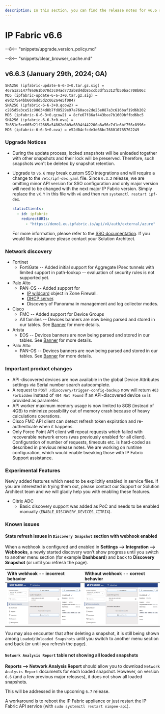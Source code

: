 ```yaml
---
description: In this section, you can find the release notes for v6.6 releases.
---
```


# IP Fabric v6.6

--8<-- "snippets/upgrade_version_policy.md"

--8<-- "snippets/clear_browser_cache.md"

## v6.6.3 (January 29th, 2024; GA)

```
SHA256 (ipfabric-update-6-6-3+0.tar.gz.sig) = 467a1a5147f9a061b070d3c04ad773ab8d4db85ccb3df55312fb50bac708b06c
MD5 (ipfabric-update-6-6-3+0.tar.gz.sig) = e9d275e4bb60dedd5d2c062a4e5f0847
SHA256 (ipfabric-6-6-3+0.qcow2) = c285d5e3ce51c90634d8b7fd8529e97a760ace2de25e087a3c616baf19d6b202
MD5 (ipfabric-6-6-3+0.qcow2) = 8cfe67f86af443bee7b1609bffbd6bc5
SHA256 (ipfabric-6-6-3+0.ova) = 7b351e5ce065d21f2665a54862d8b9a6894f442200a8a56c7d1c6bf756c8996c
MD5 (ipfabric-6-6-3+0.ova) = e52d04cfcde3d68bc768010785762249
```

### Upgrade Notices

- During the update process, locked snapshots will be unloaded together with
  other snapshots and their lock will be preserved. Therefore, such snapshots
  won't be deleted by snapshot retention.
- Upgrade to `v6.6` may break custom SSO integrations and will require a change
  to the `/etc/ipf-dex.yaml` file. Since `6.3.2` release, we are omitting minor
  API version for SSO configuration and only major version will need to be
  changed with the next major IP Fabric version. Simply replace the `vX.Y` in
  this file with `v6` and then run `systemctl restart ipf-dex`.

  ```yaml
  staticClients:
    - id: ipfabric
      redirectURIs:
        - "https://demo1.eu.ipfabric.io/api/vX/auth/external/azure"
  ```

  For more information, please refer to the
  [SSO documentation](../../IP_Fabric_Settings/administration/sso.md#sso-configuration-ipf-dexyaml).
  If you would like assistance please contact your Solution Architect.

### Network discovery

- Fortinet
  - FortiGate -- Added initial support for Aggregate IPsec tunnels with limited support in path-lookup -- evaluation of security rules is not supported yet.
- Palo Alto
  - PAN-OS -- Added support for
    - [IP wildcard](https://docs.paloaltonetworks.com/pan-os/9-1/pan-os-admin/policy/policy-objects) object in Zone Firewall.
    - [DHCP server](https://docs.paloaltonetworks.com/pan-os/9-1/pan-os-web-interface-help/network/network-dhcp/dhcp-server).
    - Discovery of Panorama in management and log collector modes.
- Cisco
  - FMC -- Added support for Device Groups
  - All families -- Devices banners are now being parsed and stored in our tables. See [Banner](../../IP_Fabric_GUI/technology_tables/management_table.md#Banner) for more details.
- Arista
  - EOS -- Devices banners are now being parsed and stored in our tables. See [Banner](../../IP_Fabric_GUI/technology_tables/management_table.md#Banner) for more details.
- Palo Alto
  - PAN-OS -- Devices banners are now being parsed and stored in our tables. See [Banner](../../IP_Fabric_GUI/technology_tables/management_table.md#Banner) for more details.

### Important product changes

- API-discovered devices are now available in the global Device Attributes settings via Serial number search autocomplete.
- A request to `POST /discovery/trigger-config-backup` now will return `403 Forbidden` instead of `404 Not Found` if an API-discovered device `sn` is provided as parameter.
- API worker maximum memory usage is now limited to 8GB (instead of 4GB) to minimize possibility out of memory crash because of heavy calculations operations.
- Cisco FMC API client can detect refresh token expiration and re-authenticate when it happens.
- Only Force Point API client will repeat requests which failed with recoverable network errors (was previously enabled for all client). Configuration of number of requests, timeouts etc. is hard-coded as described in previous release notes. We are working on runtime configuration, which would enable tweaking those with IP Fabric Support assistance.

### Experimental Features

Newly added features which need to be explicitly enabled in service files. If you are interested in trying them out, please contact our Support or Solution Architect team and we will gladly help you with enabling these features.

- Citrix ADC
  - Basic discovery support was added as PoC and needs to be enabled manually
    (`ENABLE_DISCOVERY_DEVICES_CITRIX`).

### Known issues

#### State refresh issues in `Discovery Snapshot` section with webhook enabled

When a webhook is configured and enabled in **Settings --> Integration -->
Webhooks**, a newly started discovery won't show progress until you switch to
another menu section (for example **Dashboard**) and back to **Discovery
Snapshot** (or until you refresh the page).

| With webhook -- incorrect behavior | Without webhook -- correct behavior |
| :--------------------------------- | :---------------------------------- |
| ![Incorrect](6.6_with_webhook.gif) | ![Correct](6.6_without_webhook.gif) |

You may also encounter that after deleting a snapshot, it is still being shown
among `Loaded/Unloaded Snapshots` until you switch to another menu section and
back (or until you refresh the page).

#### `Network Analysis Report` table not showing all loaded snapshots

**Reports --> Network Analysis Report** should allow you to download `Network
Analysis Report` documents for each loaded snapshot. However, on version `6.6`
(and a few previous major releases), it does not show all loaded snapshots.

This will be addressed in the upcoming `6.7` release.

A workaround is to reboot the IP Fabric appliance or just restart the IP Fabric
API service (with `sudo systemctl restart nimpee-api`).
